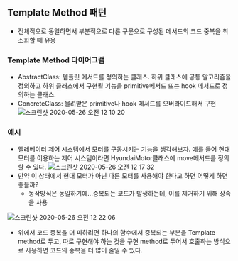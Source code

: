 ## Template Method 패턴

- 전체적으로 동일하면서 부분적으로 다른 구문으로 구성된 메서드의 코드 중복을 최소화할 때 유용


### Template Method 다이어그램
- AbstractClass: 템플릿 메서드를 정의하는 클래스. 하위 클래스에 공통 알고리즘을 정의하고 하위 클래스에서 구현될 기능을 primitive메서드 또는 hook
메서드로 정의하는 클래스.
- ConcreteClass: 물려받은 primitive나 hook 메서드를 오버라이드해서 구현
![스크린샷 2020-05-26 오전 12 10 20](https://user-images.githubusercontent.com/26040955/82824977-4c1eae80-9ee5-11ea-97ec-e9cea9dad845.png)

### 예시

- 엘레베이터 제어 시스템에서 모터를 구동시키는 기능을 생각해보자. 예를 들어 현대 모터를 이용하는 제어 시스템이라면 HyundaiMotor클래스에 move메서드를 
정의할 수 있다.
![스크린샷 2020-05-26 오전 12 17 32](https://user-images.githubusercontent.com/26040955/82825489-4d9ca680-9ee6-11ea-8277-3c39ae3c1261.png)
- 만약 이 상태에서 현대 모터가 아닌 다른 모터를 사용해야 한다고 하면 어떻게 하면 좋을까?
  * 동작방식은 동일하기에...중복되는 코드가 발생하는데, 이를 제거하기 위해 상속을 사용
  
![스크린샷 2020-05-26 오전 12 22 06](https://user-images.githubusercontent.com/26040955/82825863-f21ee880-9ee6-11ea-95bb-0d676f672aa3.png)


- 위에서 코드 중복을 더 피하려면 하나의 함수에서 중복되는 부분을 Template method로 두고, 따로 구현해야 하는 것을 구현 method로 두어서 호출하는 방식으로 
사용하면 코드의 중복을 더 많이 줄일 수 있다.
